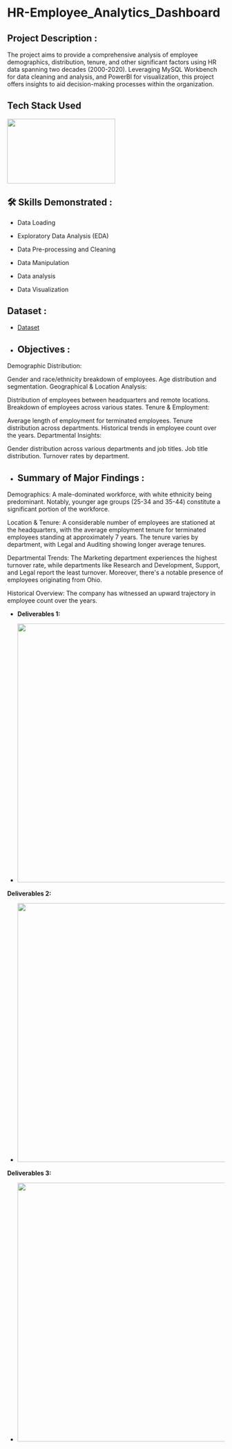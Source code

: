 # HR-Employee_Analytics_Dashboard


## Project Description :

The project aims to provide a comprehensive analysis of employee demographics, distribution, tenure, and other significant factors using HR data spanning two decades (2000-2020). Leveraging MySQL Workbench for data cleaning and analysis, and PowerBI for visualization, this project offers insights to aid decision-making processes within the organization.


## Tech Stack Used

<img src="https://media.licdn.com/dms/image/D4D12AQGU3gZKz1ZM1A/article-cover_image-shrink_720_1280/0/1683063840620?e=2147483647&v=beta&t=i6Xv5DIndT6eWhxbkgXsmhHFxvWO-pZrlsdkS0a9FD4" width="250" height="150">

## 🛠 Skills Demonstrated :

-  Data Loading

-  Exploratory Data Analysis (EDA)

-  Data Pre-processing and Cleaning

-  Data Manipulation
  
-  Data analysis
  
-  Data Visualization

## Dataset : 

-  [Dataset](https://github.com/WM1D7/HR-Employee_Analytics_Dashboard/blob/main/Raw%20Data/Human%20Resources.csv)

-  ##  Objectives :

Demographic Distribution:

Gender and race/ethnicity breakdown of employees.
Age distribution and segmentation.
Geographical & Location Analysis:

Distribution of employees between headquarters and remote locations.
Breakdown of employees across various states.
Tenure & Employment:

Average length of employment for terminated employees.
Tenure distribution across departments.
Historical trends in employee count over the years.
Departmental Insights:

Gender distribution across various departments and job titles.
Job title distribution.
Turnover rates by department.

-  ##  Summary of  Major Findings  :

Demographics: A male-dominated workforce, with white ethnicity being predominant. Notably, younger age groups (25-34 and 35-44) constitute a significant portion of the workforce.

Location & Tenure: A considerable number of employees are stationed at the headquarters, with the average employment tenure for terminated employees standing at approximately 7 years. The tenure varies by department, with Legal and Auditing showing longer average tenures.

Departmental Trends: The Marketing department experiences the highest turnover rate, while departments like Research and Development, Support, and Legal report the least turnover. Moreover, there's a notable presence of employees originating from Ohio.

Historical Overview: The company has witnessed an upward trajectory in employee count over the years.

-  **Deliverables 1:**

-  <img src="https://github.com/WM1D7/HR-Employee_Analytics_Dashboard/blob/main/Image/1.png"  width="600" height="600">

 **Deliverables 2:**

-  <img src="https://github.com/WM1D7/HR-Employee_Analytics_Dashboard/blob/main/Image/2.png"  width="600" height="600">

 **Deliverables 3:**

-  <img src="https://github.com/WM1D7/HR-Employee_Analytics_Dashboard/blob/main/Image/3.png"  width="600" height="600">
